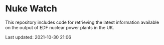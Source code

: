# Nuke Watch

This repository includes code for retrieving the latest information available on the output of EDF nuclear power plants in the UK.

Last updated: 2021-10-30 21:06